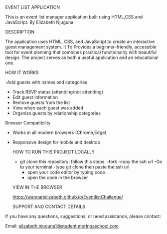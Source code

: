 EVENT LIST APPLICATION

This is an event list manager application built using HTML,CSS and JavaScript. 
By Elizabeth Njuguna

DESCRIPTION

The application uses  HTML, CSS, and JavaScript to create an interactive guest management system. It To Provides a beginner-friendly, accessible tool for event planning that combines practical functionality with beautiful design. The project serves as both a useful application and an educational one.

HOW IT WORKS

-Add guests with names and categories
- Track RSVP status (attending/not attending)
- Edit guest information
- Remove guests from the list
- View when each guest was added
- Organize guests by relationship categories

Browser Compatibility

- Works in all modern browsers (Chrome,Edge)
- Responsive design for mobile and desktop

  HOW TO RUN THIS PROJECT LOCALLY
  
  - git clone this repository:
    follow this steps:
    -fork
    -copy the ssh url
    -Go to your terminal
    -type git clone then paste the ssh url
    - open your code editor by typing code .
    - open the code in the browser
   
  VIEW IN THE BROWSER
  
  https://wangarielizabeth.github.io/EventlistChallenge/
      
   SUPPORT AND CONTACT DETAILS
  
If you have any questions, suggestions, or need assistance, please contact:

Email: elizabeth.njuguna1@student.moringaschool.com


    





